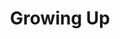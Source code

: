 ---
layout: list
title:  Growing Up
slug:   growing-up
description: >
  Childhood memories and interests. 
menu: true
---